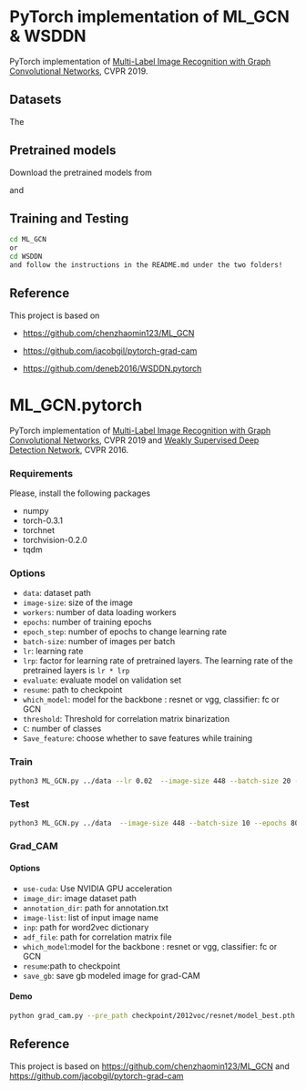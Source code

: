 # PyTorch implementation of  ML_GCN & WSDDN

PyTorch implementation of [Multi-Label Image Recognition with Graph Convolutional Networks](https://arxiv.org/abs/1904.03582), CVPR 2019.



## Datasets

The

## Pretrained models

Download the pretrained models from

and 

## Training and Testing

```sh
cd ML_GCN
or
cd WSDDN
and follow the instructions in the README.md under the two folders!
```

## Reference

This project is based on

* https://github.com/chenzhaomin123/ML_GCN 

* <https://github.com/jacobgil/pytorch-grad-cam>
* https://github.com/deneb2016/WSDDN.pytorch





# ML_GCN.pytorch

PyTorch implementation of [Multi-Label Image Recognition with Graph Convolutional Networks](https://arxiv.org/abs/1904.03582), CVPR 2019 and  [Weakly Supervised Deep Detection Network](<https://arxiv.org/pdf/1511.02853.pdf>), CVPR 2016.

### Requirements

Please, install the following packages
- numpy
- torch-0.3.1
- torchnet
- torchvision-0.2.0
- tqdm

### Options
- `data`: dataset path
- `image-size`: size of the image
- `workers`: number of data loading workers
- `epochs`: number of training epochs
- `epoch_step`: number of epochs to change learning rate
- `batch-size`: number of images per batch
- `lr`: learning rate
- `lrp`: factor for learning rate of pretrained layers. The learning rate of the pretrained layers is `lr * lrp`
- `evaluate`: evaluate model on validation set
- `resume`: path to checkpoint
- `which_model`: model for the backbone : resnet or vgg, classifier: fc or GCN
- `threshold`: Threshold for correlation matrix binarization 
- `C`: number of classes
- `Save_feature`: choose whether to save features while training

### Train 
```sh
python3 ML_GCN.py ../data --lr 0.02  --image-size 448 --batch-size 20 --epochs 100 --which_model resnet
```

### Test

```sh
python3 ML_GCN.py ../data  --image-size 448 --batch-size 10 --epochs 80  --resume checkpoint/2012voc/resnet/model_best.pth.tar --which_model resnet -e 
```



### Grad_CAM

#### Options

- `use-cuda`: Use NVIDIA GPU acceleration
- `image_dir`: image dataset path
- `annotation_dir`: path for annotation.txt
- `image-list`: list of input image name
- `inp`: path for word2vec dictionary
- `adf_file`: path for correlation matrix file
- `which_model`:model for the backbone : resnet or vgg, classifier: fc or GCN
- `resume`:path to checkpoint
- `save_gb`: save gb modeled image for grad-CAM

#### Demo

```sh
python grad_cam.py --pre_path checkpoint/2012voc/resnet/model_best.pth.tar --which_model resnet
```



## Reference
This project is based on https://github.com/chenzhaomin123/ML_GCN and <https://github.com/jacobgil/pytorch-grad-cam>



